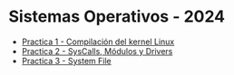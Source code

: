 # Sistemas Operativos - 2024

- [Practica 1 - Compilación del kernel Linux](https://github.com/bautimercado/SO2024/blob/main/Practicas/Practica%201/enunciado.md)
- [Practica 2 - SysCalls, Módulos y Drivers](https://github.com/bautimercado/SO2024/blob/main/Practicas/Practica%202/enunciado.md)
- [Practica 3 - System File](https://github.com/bautimercado/SO2024/blob/main/Practicas/Practica%203/enunciado.md)